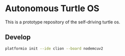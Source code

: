 # Autonomous Turtle OS
This is a prototype repository of the self-driving turtle os.

## Develop

```bash
platformio init --ide clion --board nodemcuv2
```
